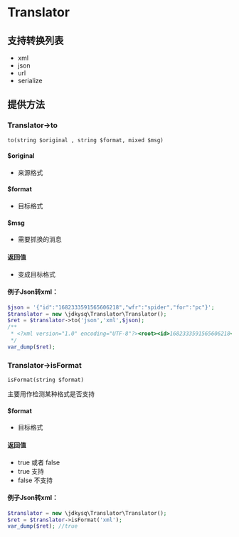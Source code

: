 # Translator

## 支持转换列表
- xml
- json
- url
- serialize


## 提供方法
### Translator->to
```
to(string $original , string $format, mixed $msg)
```
#### $original
- 来源格式

#### $format
- 目标格式

#### $msg
- 需要抓换的消息

#### 返回值
- 变成目标格式


#### 例子Json转xml：
```php
$json = '{"id":"1682333591565606218","wfr":"spider","for":"pc"}';
$translator = new \jdkysq\Translator\Translator();
$ret = $translator->to('json','xml',$json);
/**
 * <?xml version="1.0" encoding="UTF-8"?><root><id>1682333591565606218</id><wfr>spider</wfr><for>pc</for></root>
 */
var_dump($ret);
```
### Translator->isFormat
```
isFormat(string $format)
```
主要用作检测某种格式是否支持
#### $format
- 目标格式

#### 返回值
- true 或者 false
- true 支持
- false 不支持


#### 例子Json转xml：
```php
$translator = new \jdkysq\Translator\Translator();
$ret = $translator->isFormat('xml');
var_dump($ret); //true
```

